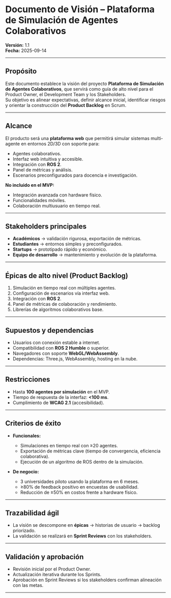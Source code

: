 # Documento de Visión – Plataforma de Simulación de Agentes Colaborativos  

**Versión:** 1.1  
**Fecha:** 2025-09-14  

---

## Propósito  
Este documento establece la visión del proyecto **Plataforma de Simulación de Agentes Colaborativos**, que servirá como guía de alto nivel para el Product Owner, el Development Team y los Stakeholders.  
Su objetivo es alinear expectativas, definir alcance inicial, identificar riesgos y orientar la construcción del **Product Backlog** en Scrum.  

---

## Alcance  
El producto será una **plataforma web** que permitirá simular sistemas multi-agente en entornos 2D/3D con soporte para:  
- Agentes colaborativos.  
- Interfaz web intuitiva y accesible.  
- Integración con **ROS 2**.  
- Panel de métricas y análisis.  
- Escenarios preconfigurados para docencia e investigación.  

**No incluido en el MVP:**  
- Integración avanzada con hardware físico.  
- Funcionalidades móviles.  
- Colaboración multiusuario en tiempo real.  

---

## Stakeholders principales  
- **Académicos** → validación rigurosa, exportación de métricas.  
- **Estudiantes** → entornos simples y preconfigurados.  
- **Startups** → prototipado rápido y económico.  
- **Equipo de desarrollo** → mantenimiento y evolución de la plataforma.  

---

## Épicas de alto nivel (Product Backlog)  
1. Simulación en tiempo real con múltiples agentes.  
2. Configuración de escenarios vía interfaz web.  
3. Integración con **ROS 2**.  
4. Panel de métricas de colaboración y rendimiento.  
5. Librerías de algoritmos colaborativos base.  

---

## Supuestos y dependencias  
- Usuarios con conexión estable a internet.  
- Compatibilidad con **ROS 2 Humble** o superior.  
- Navegadores con soporte **WebGL/WebAssembly**.  
- Dependencias: Three.js, WebAssembly, hosting en la nube.  

---

## Restricciones  
- Hasta **100 agentes por simulación** en el MVP.  
- Tiempo de respuesta de la interfaz: **<100 ms**.  
- Cumplimiento de **WCAG 2.1** (accesibilidad).  

---

## Criterios de éxito  
- **Funcionales:**  
  - Simulaciones en tiempo real con ≥20 agentes.  
  - Exportación de métricas clave (tiempo de convergencia, eficiencia colaborativa).  
  - Ejecución de un algoritmo de ROS dentro de la simulación.  

- **De negocio:**  
  - 3 universidades piloto usando la plataforma en 6 meses.  
  - ≥80% de feedback positivo en encuestas de usabilidad.  
  - Reducción de ≥50% en costos frente a hardware físico.  

---

## Trazabilidad ágil  
- La visión se descompone en **épicas** → historias de usuario → backlog priorizado.  
- La validación se realizará en **Sprint Reviews** con los stakeholders.  

---

## Validación y aprobación  
- Revisión inicial por el Product Owner.  
- Actualización iterativa durante los Sprints.  
- Aprobación en Sprint Reviews si los stakeholders confirman alineación con las metas.  

---
